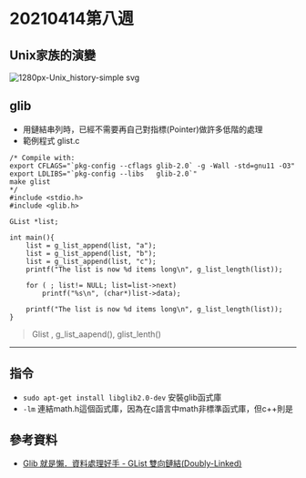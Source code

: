 # 20210414第八週
## Unix家族的演變
![1280px-Unix_history-simple svg](https://user-images.githubusercontent.com/62127656/120112671-55ea8a00-c1a9-11eb-8455-493880b82f1f.png)
## glib
* 用鏈結串列時，已經不需要再自己對指標(Pointer)做許多低階的處理
* 範例程式 glist.c
```
/* Compile with:
export CFLAGS="`pkg-config --cflags glib-2.0` -g -Wall -std=gnu11 -O3"
export LDLIBS="`pkg-config --libs   glib-2.0`"
make glist
*/
#include <stdio.h>
#include <glib.h>

GList *list;

int main(){
    list = g_list_append(list, "a");
    list = g_list_append(list, "b");
    list = g_list_append(list, "c");
    printf("The list is now %d items long\n", g_list_length(list));

    for ( ; list!= NULL; list=list->next)
        printf("%s\n", (char*)list->data);

    printf("The list is now %d items long\n", g_list_length(list));
}
```
>Glist , g_list_aapend(), glist_lenth()
---
## 指令
* ```sudo apt-get install libglib2.0-dev``` 安裝glib函式庫
* ```-lm``` 連結math.h這個函式庫，因為在c語言中math非標準函式庫，但c++則是
## 參考資料
* [Glib 就是懶．資料處理好手 - GList 雙向鏈結(Doubly-Linked)](https://fred-zone.blogspot.com/2009/01/glib-glist-doubly-linked.html)
